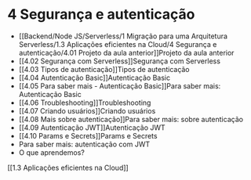 # 4 Segurança e autenticação
- [[Backend/Node JS/Serverless/1 Migração para uma Arquitetura Serverless/1.3 Aplicações eficientes na Cloud/4 Segurança e autenticação/4.01 Projeto da aula anterior]]Projeto da aula anterior
- [[4.02 Segurança com Serverless]]Segurança com Serverless
- [[4.03 Tipos de autenticação]]Tipos de autenticação
- [[4.04 Autenticação Basic]]Autenticação Basic
- [[4.05 Para saber mais - Autenticação Basic]]Para saber mais: Autenticação Basic
- [[4.06 Troubleshooting]]Troubleshooting
- [[4.07 Criando usuários]]Criando usuários
- [[4.08 Mais sobre autenticação]]Para saber mais: sobre autenticação
- [[4.09 Autenticação JWT]]Autenticação JWT
- [[4.10 Params e Secrets]]Params e Secrets
- Para saber mais: autenticação com JWT
- O que aprendemos?

[[1.3 Aplicações eficientes na Cloud]]